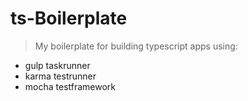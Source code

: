 # ts-Boilerplate

> My boilerplate for building typescript apps using:

* gulp taskrunner 
* karma testrunner
* mocha testframework